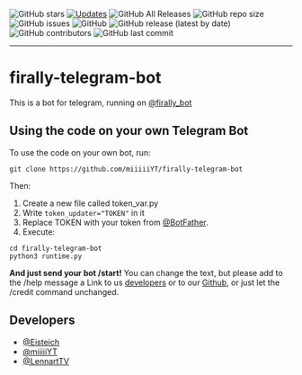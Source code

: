 ![GitHub stars](https://img.shields.io/github/stars/miiiiiYT/firally-telegram-bot) [![Updates](https://pyup.io/repos/github/miiiiiYT/firally-telegram-bot/shield.svg)](https://pyup.io/repos/github/miiiiiYT/firally-telegram-bot/) ![GitHub All Releases](https://img.shields.io/github/downloads/miiiiiYT/firally-telegram-bot/total) ![GitHub repo size](https://img.shields.io/github/repo-size/miiiiiYT/firally-telegram-bot) ![GitHub issues](https://img.shields.io/github/issues/miiiiiYT/firally-telegram-bot) ![GitHub](https://img.shields.io/github/license/miiiiiYT/firally-telegram-bot) ![GitHub release (latest by date)](https://img.shields.io/github/v/release/miiiiiYT/firally-telegram-bot) ![GitHub contributors](https://img.shields.io/github/contributors/miiiiiYT/firally-telegram-bot) ![GitHub last commit](https://img.shields.io/github/last-commit/miiiiiYT/firally-telegram-bot)

--------

# firally-telegram-bot 
This is a bot for telegram, running on [@firally_bot](https://t.me/firally_bot)
 
## Using the code on your own Telegram Bot
To use the code on your own bot, run:
```
git clone https://github.com/miiiiiYT/firally-telegram-bot
```
Then:
1. Create a new file called token_var.py
1. Write `token_updater="TOKEN"` in it
1. Replace TOKEN with your token from [@BotFather](https://t.me/BotFather).
1. Execute:
```
cd firally-telegram-bot
python3 runtime.py
```
**And just send your bot /start!**
You can change the text, but please add to the /help message a Link to us [developers](https://github.com/miiiiiYT/firally-telegram-bot#developers) or to our [Github](https://github.com/miiiiiYT/firally-telegram-bot), or just let the /credit command unchanged.

## Developers
- [@Eisteich](https://github.com/Eisteich)
- [@miiiiiYT](https://github.com/miiiiiYT)
- [@LennartTV](https://github.com/LennartTV)
